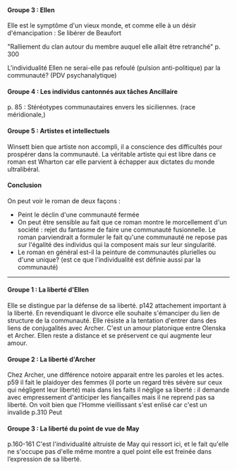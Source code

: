 #### Groupe 3 : Ellen
Elle est le symptôme d'un vieux monde, et comme elle à un désir d'émancipation : Se libérer de Beaufort

"Ralliement du clan autour du membre auquel elle allait être retranché" p. 300

L'individualité Ellen ne serai-elle pas refoulé (pulsion anti-politique) par la communauté? (PDV psychanalytique) 

#### Groupe 4 : Les individus cantonnés aux tâches Ancillaire
p. 85 : Stéréotypes communautaires envers les siciliennes. (race méridionale,)

#### Groupe 5 : Artistes et intellectuels
Winsett bien que artiste non accompli, il a conscience des difficultés pour prospérer dans la communauté. 
La véritable artiste qui est libre dans ce roman est Wharton car elle parvient à échapper aux dictates du monde ultralibéral. 

#### Conclusion
On peut voir le roman de deux façons : 
- Peint le déclin d'une communauté fermée
- On peut être sensible au fait que ce roman montre le morcellement d'un société : rejet du fantasme de faire une communauté fusionnelle. Le roman parviendrait a formuler le fait qu'une communauté ne repose pas sur l'égalité des individus qui la composent mais sur leur singularité.
- Le roman en général est-il la peinture de communautés plurielles ou d'une unique? (est ce que l'individualité est définie aussi par la communauté)

___
#### Groupe 1 : La liberté d'Ellen
Elle se distingue par la défense de sa liberté. p142 attachement important à la liberté. En revendiquant le divorce elle souhaite s'émanciper du lien de structure de la communauté. Elle résiste a la tentation d'entrer dans des liens de conjugalités avec Archer. C'est un amour platonique entre Olenska et Archer. Ellen reste a distance et se préservent ce qui augmente leur amour. 

#### Groupe 2 : La liberté d'Archer
Chez Archer, une différence notoire apparait entre les paroles et les actes. p59 il fait le plaidoyer des femmes (il porte un regard très sévère sur ceux qui négligent leur liberté) mais dans les faits il néglige sa liberté :  il demande avec empressement d'anticiper les fiançailles mais il ne reprend pas sa liberté. 
On voit bien que l'Homme vieillissant s'est enlisé car c'est un invalide p.310
Peut

#### Groupe 3 : La liberté du point de vue de May
p.160-161 
C'est l'individualité altruiste de May qui ressort ici, et le fait qu'elle ne s'occupe pas d'elle même montre a quel point elle est freinée dans l’expression de sa liberté. 
